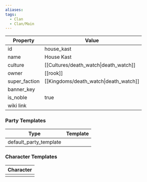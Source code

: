 ```yaml
---
aliases: 
tags:
  - Clan
  - Clan/Main
---
```


| Property      | Value                                 |
| ------------- | ------------------------------------- |
| id            | house_kast                            |
| name          | House Kast                            |
| culture       | [[Cultures/death_watch\|death_watch]] |
| owner         | [[rook]]                              |
| super_faction | [[Kingdoms/death_watch\|death_watch]] |
| banner_key    |                                       |
| is_noble      | true                                  |
| wiki link     |                                       |

### Party Templates
| Type                   | Template |
| ---------------------- | -------- |
| default_party_template |          |

### Character Templates
| Character |
| :-------: |
|           |